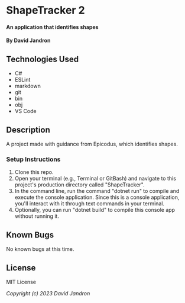 # ShapeTracker 2

#### An application that identifies shapes

#### By David Jandron

## Technologies Used

* C#
* ESLint
* markdown
* git
* bin
* obj
* VS Code

## Description
A project made with guidance from Epicodus, which identifies shapes. 

### Setup Instructions

1. Clone this repo.
2. Open your terminal (e.g., Terminal or GitBash) and navigate to this project's production directory called "ShapeTracker".
3. In the command line, run the command "dotnet run" to compile and execute the console application. Since this is a console application, you'll interact with it through text commands in your terminal.
4. Optionally, you can run "dotnet build" to compile this console app without running it.

## Known Bugs

No known bugs at this time.

## License


MIT License 


_Copyright (c) 2023 David Jandron_ 